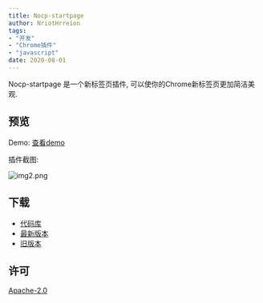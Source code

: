 ```yaml
---
title: Nocp-startpage
author: NriotHrreion
tags: 
- "开发"
- "Chrome插件"
- "javascript"
date: 2020-08-01
---
```


Nocp-startpage 是一个新标签页插件, 可以使你的Chrome新标签页更加简洁美观.

## 预览

Demo: [查看demo](https://nriothrreion.github.io/Nocp-startpage/demo/nstart.html)

插件截图:

![img2.png](/img/img2.png)

## 下载

* [代码库](https://github.com/NriotHrreion/Nocp-startpage)
* [最新版本](https://github.com/NriotHrreion/Nocp-startpage/releases)
* [旧版本](https://github.com/NriotHrreion/tools/releases)

## 许可

[Apache-2.0](https://github.com/NriotHrreion/Nocp-startpage/LICENSE)